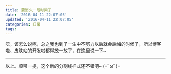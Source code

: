 ```yaml
---
title: 要消失一段时间了
date: '2016-04-11 22:07:05'
updated: '2016-04-11 22:07:05'
categories: 日常
tags:
---
```


唔，该怎么说呢，总之我也到了一生中不努力以后就会后悔的时候了，所以博客啦、皮肤站的开发啦都得放一放了，在这里说一下~

------

以上。顺带一提，这个新的分割线样式还不错吧~ (=ﾟωﾟ)=
